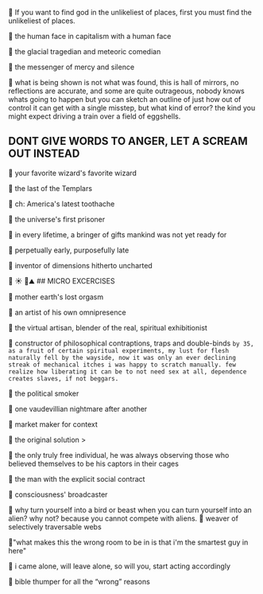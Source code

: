 🌵 If you want to find god in the unlikeliest of places, first you must find the unlikeliest of places. 



🌵 the human face in capitalism with a human face 



🌵 the glacial tragedian and meteoric comedian 



🌵 the messenger of mercy and silence 



🌵 what is being shown is not what was found, this is hall of mirrors, no reflections are accurate, and some are quite outrageous, nobody knows whats going to happen but you can sketch an outline of just how out of control it can get with a single misstep, but what kind of error? the kind you might expect driving a train over a field of eggshells.



 ## DONT GIVE WORDS TO ANGER, LET A SCREAM OUT INSTEAD



 🌵 your favorite wizard's favorite wizard 



🌵 the last of the Templars 



🌵 ch: America's latest toothache 



🌵 the universe's first prisoner 



🌵 in every lifetime, a bringer of gifts mankind was not yet ready for 



🌵 perpetually early, purposefully late 



🌵 inventor of dimensions hitherto uncharted 



🌵 ☀️ 🐎⛰ ## MICRO EXCERCISES 



🌵 mother earth's lost orgasm 



🌵 an artist of his own omnipresence 



🌵 the virtual artisan, blender of the real, spiritual exhibitionist 



🌵 constructor of philosophical contraptions, traps and double-binds `by 35, as a fruit of certain spiritual experiments, my lust for flesh naturally fell by the wayside, now it was only an ever declining streak of mechanical itches i was happy to scratch manually. few realize how liberating it can be to not need sex at all, dependence creates slaves, if not beggars.` 



🌵 the political smoker 



🌵 one vaudevillian nightmare after another 



🌵 market maker for context 



🌵 the original solution > 



🌵 the only truly free individual, he was always observing those who believed themselves to be his captors in their cages 



🌵 the man with the explicit social contract 



🌵 consciousness' broadcaster 



🌵 why turn yourself into a bird or beast when you can turn yourself into an alien? why not? because you cannot compete with aliens. 🌵 weaver of selectively traversable webs 



🌵"what makes this the wrong room to be in is that i'm the smartest guy in here" 



🌵 i came alone, will leave alone, so will you, start acting accordingly 



🌵 bible thumper for all the “wrong” reasons